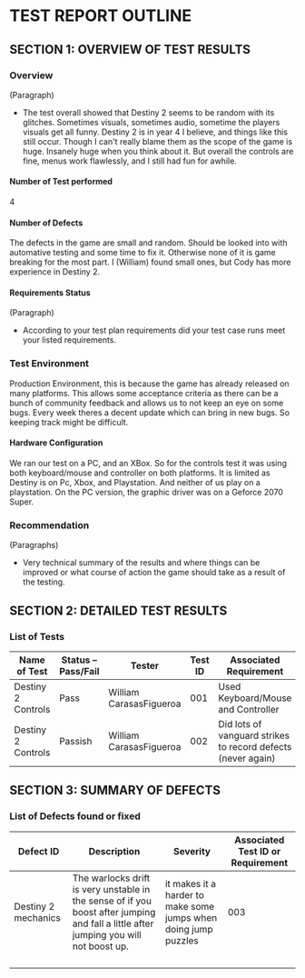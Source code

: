 # TEST REPORT OUTLINE

## SECTION 1: OVERVIEW OF TEST RESULTS

### Overview

(Paragraph)
* The test overall showed that Destiny 2 seems to be random with its glitches. Sometimes visuals, sometimes audio, sometime the players visuals get all funny. Destiny 2 is in year 4 I believe, and things like this still occur. Though I can't really blame them as the scope of the game is huge. Insanely huge when you think about it. But overall the controls are fine, menus work flawlessly, and I still had fun for awhile.

#### Number of Test performed

4

#### Number of Defects

The defects in the game are small and random. Should be looked into with automative testing and some time to fix it. Otherwise none of it is game breaking for the most part. I (William) found small ones, but Cody has more experience in Destiny 2.

#### Requirements Status

(Paragraph)
* According to your test plan requirements did your test case runs meet your listed requirements.

### Test Environment

Production Environment, this is because the game has already released on many platforms. This allows some acceptance criteria as there can be a bunch of community feedback and allows us to not keep an eye on some bugs. Every week theres a decent update which can bring in new bugs. So keeping track might be difficult.

#### Hardware Configuration

We ran our test on a PC, and an XBox. So for the controls test it was using both keyboard/mouse and controller on both platforms. It is limited as Destiny is on Pc, Xbox, and Playstation. And neither of us play on a playstation. On the PC version, the graphic driver was on a Geforce 2070 Super.

### Recommendation

(Paragraphs)
* Very technical summary of the results and where things can be improved or what course of action the game should take as a result of the testing.


## SECTION 2: DETAILED TEST RESULTS

### List of Tests

| Name of Test | Status – Pass/Fail | Tester | Test ID | Associated Requirement |
|---|---|---|---|---|
| Destiny 2 Controls | Pass | William CarasasFigueroa | 001 | Used Keyboard/Mouse and Controller |
| Destiny 2 Controls | Passish | William CarasasFigueroa | 002 | Did lots of vanguard strikes to record defects (never again) |

## SECTION 3: SUMMARY OF DEFECTS

### List of Defects found or fixed

| Defect ID | Description | Severity | Associated Test ID or Requirement |
|---|---|---|---|
|Destiny 2 mechanics | The warlocks drift is very unstable in the sense of if you boost after jumping and fall a little after jumping you will not boost up.|it makes it a harder to make some jumps when doing jump puzzles |003|
| | | |
| | | |
| | | |
| | | |
